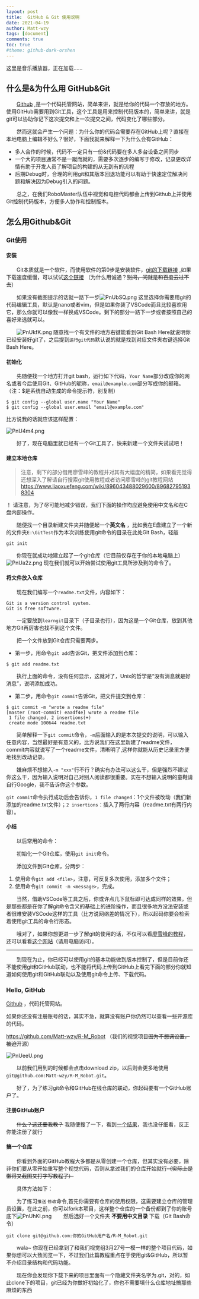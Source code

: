 ```yaml
---
layout: post
title:  GitHub & Git 使用说明
date: 2021-04-19
author: Matt-wzy
tags: [document]
comments: true
toc: true
#theme: github-dark-orshen
---
```


<!-- DocNo1 -->

<div>
这里是音乐播放器，正在加载……
    <meting-js server="netease" type="playlist" id="6720015398" autoplay="false" list-max-height=1200px>
    </meting-js>
</div>

<!-- more -->

## 什么是&为什么用 GitHub&Git

　　[Github](https://github.com/ "out") ,是一个代码托管网站，简单来讲，就是给你的代码一个存放的地方。使用GitHub需要用到Git工具，这个工具是用来控制代码版本的，简单来讲，就是git可以协助你记下这次提交和上一次提交之间，代码变化了哪些部分。

　　然而这就会产生一个问题：为什么你的代码会需要存在GitHub上呢？直接在本地电脑上编辑不好么？很好，下面我就来解释一下为什么会有GitHub：

- 多人合作的时候，代码不一定只有一份&代码要在多人多台设备之间同步
- 一个大的项目通常不是一蹴而就的，需要多次逐步的编写于修改，记录更改详情有助于开发人员了解项目的构建的从无到有的流程
- 后期Debug时，合理的利用git和其版本回退功能可以有助于快速定位解决问题和解决因为Debug引入的问题。

　　总之，在我们RoboMaster队伍中视觉和电控代码都会上传到Github上并使用Git控制代码版本，方便多人协作和控制版本。

## 怎么用Github&Git

### Git使用

#### 安装

　　Git本质就是一个软件，而使用软件的第0步是安装软件，[git的下载链接](https://git-scm.com/download/win "out") ,如果下载速度缓慢，可以试试[这个链接](https://474b.com/f/19128606-490774539-30c811 "out") （为什么用诚通？~~别问，问就是和百度云过不去~~）

　　如果没有截图提示的话就一路下一步![PnUbSQ.png](https://piccdn.freejishu.com/images/2021/04/20/PnUbSQ.png) 这里选择你需要用git的代码编辑工具，默认是nano或者vim，但是如果你装了VSCode而且比较喜欢用它，那么你就可以像我一样换成VSCode。剩下的部分一路下一步或者按照自己的喜好来选就可以。

　　![PnUkfK.png](https://piccdn.freejishu.com/images/2021/04/20/PnUkfK.png) 随意找一个有文件的地方右键能看到Git Bash Here就说明你已经安装好git了，之后提到`运行git代码`默认说的就是找到对应文件夹右键选择Git Bash Here。

#### 初始化

　　先随便找一个地方打开git bash，运行如下代码，`Your Name`部分改成你的网名或者今后使用Git、GitHub的昵称，`email@example.com`部分写成你的邮箱。（注：$是系统自动生成的命令提示符，别复制）

```
$ git config --global user.name "Your Name"
$ git config --global user.email "email@example.com"
```

比方说我的话就应该这样配置：

![PnU4m4.png](https://piccdn.freejishu.com/images/2021/04/20/PnU4m4.png)

　　好了，现在电脑里就已经有一个Git工具了，快来新建一个文件夹试试吧！

#### 建立本地仓库

> 注意，剩下的部分借用廖雪峰的教程并对其有大幅度的精简，如果看完觉得还想深入了解请自行搜索git使用教程或者访问廖雪峰的git教程网站 <https://www.liaoxuefeng.com/wiki/896043488029600/896827951938304> 

！ 请注意，为了尽可能地减少错误，我们下面的操作均应避免使用中文名和在C盘内部操作。

　　随便找一个目录新建文件夹并随便起一个**英文名** ，比如我在E盘建立了一个新的文件夹`E:\GitTest`作为本次训练使用git命令的目录在此处Git Bash，轻敲

```
git init
```

　　你现在就成功地建立起了一个git仓库（它目前仅存在于你的本地电脑上）![PnUa2z.png](https://piccdn.freejishu.com/images/2021/04/20/PnUa2z.png) 现在我们就可以开始尝试使用git工具所涉及到的命令了。

#### 将文件放入仓库

　　现在我们编写一个`readme.txt`文件，内容如下：

```
Git is a version control system.
Git is free software.
```

　　一定要放到`learngit`目录下（子目录也行），因为这是一个Git仓库，放到其他地方Git再厉害也找不到这个文件。

　　把一个文件放到Git仓库只需要两步。

- 第一步，用命令`git add`告诉Git，把文件添加到仓库：

```
$ git add readme.txt
```

　　执行上面的命令，没有任何显示，这就对了，Unix的哲学是“没有消息就是好消息”，说明添加成功。

- 第二步，用命令`git commit`告诉Git，把文件提交到仓库：

```
$ git commit -m "wrote a readme file"
[master (root-commit) eaadf4e] wrote a readme file
 1 file changed, 2 insertions(+)
 create mode 100644 readme.txt
```

　　简单解释一下`git commit`命令，`-m`后面输入的是本次提交的说明，可以输入任意内容，当然最好是有意义的，比方说我们在这里新建了readme文件，commit内容就说写了一个readme文件，清晰明了,这样你就能从历史记录里方便地找到改动记录。

　　嫌麻烦不想输入`-m "xxx"`行不行？确实有办法可以这么干，但是强烈不建议你这么干，因为输入说明对自己对别人阅读都很重要。实在不想输入说明的童鞋请自行Google，我不告诉你这个参数。

`git commit`命令执行成功后会告诉你，`1 file changed`：1个文件被改动（我们新添加的readme.txt文件）；`2 insertions`：插入了两行内容（readme.txt有两行内容）。

#### 小结

　　以后常用的命令：

　　初始化一个Git仓库，使用`git init`命令。

　　添加文件到Git仓库，分两步：

1. 使用命令`git add <file>`，注意，可反复多次使用，添加多个文件；
2. 使用命令`git commit -m <message>`，完成。

　　当然，借助VSCode等工具之后，你或许点几下鼠标即可达成同样的效果，但是那些都是在你了解git命令含义的基础上的进阶操作，而且很多地方没法安装或者很难安装VSCode这样的工具（比方说网络差的情况下），所以起码你要会检索着使用git工具的命令行形态。

　　哦对了，如果你想更进一步了解git的使用的话，不仅可以看[廖雪峰的教程](https://www.liaoxuefeng.com/wiki/896043488029600/896067074338496 "out")，还可以看看[这个网站](https://learngitbranching.js.org/?locale=zh_CN "out")（请用电脑访问）。

-----------



　　到现在为止，你已经可以使用git的基本功能做到版本控制了，但是目前你还不能使用git和GitHub联动，也不能将代码上传到GitHub上看完下面的部分你就知道如何使用git和GitHub联动以及使用git命令上传、下载代码。

### Hello, GitHub

[Github](https://github.com/ "out") ，代码托管网站。

如果你还没有注册账号的话，其实不急，就算没有账户你仍然可以查看一些开源库的代码。

<https://github.com/Matt-wzy/R-M_Robot> （我们的视觉项目~~因为不想调设置，被迫~~开源）

![PnUeeU.png](https://piccdn.freejishu.com/images/2021/04/20/PnUeeU.png)

　　以前我们用到的时候都会点击download zip，以后则会更多地使用`git@github.com:Matt-wzy/R-M_Robot.git`。

　　好了，为了练习git命令和GitHub在线仓库的联动，你起码要有一个GitHub账户了。

#### 注册GitHub账户

　　~~什么？这还要我教？~~ 我随便搜了一下，看到[一个结果](https://cloud.tencent.com/developer/article/1487508 "out")，我也没仔细看，反正你能注册了就行

#### 搞一个仓库

　　你看到外面的GitHub教程大多都是从零创建一个仓库，但其实没有必要，除非你们要从零开始重写整个视觉代码，否则从拿过我们的仓库开始就行~~（实际上是懒得又截图又打字写教程了）~~

　　具体方法如下：

　　为了练习`推送` `修改`命令,首先你需要有仓库的使用权限，这需要建立仓库的管理员设置，在此之前，你可以fork本项目，这样整个仓库的一个备份都到了你的账号底下![PnUhKI.png](https://piccdn.freejishu.com/images/2021/04/20/PnUhKI.png) 　　然后选好一个文件夹 **不要用中文目录** 下载（Git Bash命令）

```
git clone git@github.com:你的GitHub用户名/R-M_Robot.git
```

　　wala~ 你现在已经拿到了和我们视觉组3月27号一模一样的整个项目代码，如果你想可以大致阅览一下，不过我们此篇教程重点在于使用git&GitHub，所以暂不介绍目录结构和代码功能。

　　现在你会发现你下载下来的项目里面有一个隐藏文件夹名字为.git，对的，如此clone下的项目，git已经为你做好初始化了，你也不需要填什么仓库地址搞那些麻烦的东西